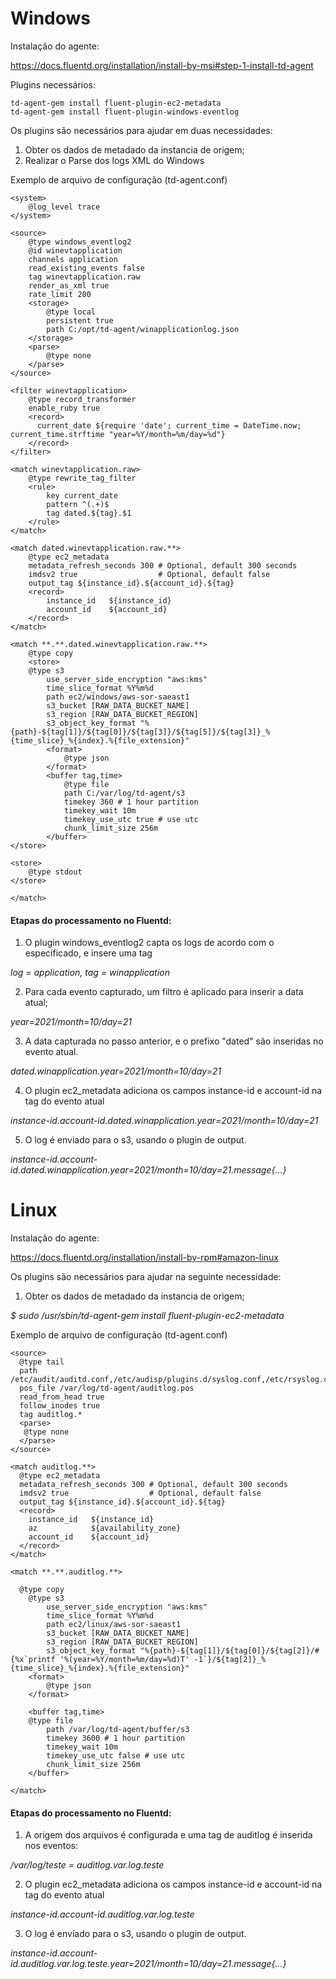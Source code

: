 # Windows

Instalação do agente:

https://docs.fluentd.org/installation/install-by-msi#step-1-install-td-agent

Plugins necessários:

```
td-agent-gem install fluent-plugin-ec2-metadata 
td-agent-gem install fluent-plugin-windows-eventlog
```

Os plugins são necessários para ajudar em duas necessidades:

1. Obter os dados de metadado da instancia de origem;
2. Realizar o Parse dos logs XML do Windows

Exemplo de arquivo de configuração (td-agent.conf)

```
<system>
    @log_level trace
</system>

<source>
    @type windows_eventlog2
    @id winevtapplication
    channels application
    read_existing_events false
    tag winevtapplication.raw
    render_as_xml true
    rate_limit 200
    <storage>
        @type local
        persistent true
        path C:/opt/td-agent/winapplicationlog.json
    </storage>
    <parse>
        @type none
    </parse>
</source>

<filter winevtapplication>
    @type record_transformer
    enable_ruby true
    <record>
      current_date ${require 'date'; current_time = DateTime.now; current_time.strftime "year=%Y/month=%m/day=%d"}
    </record>
</filter>

<match winevtapplication.raw>
    @type rewrite_tag_filter
    <rule>
        key current_date
        pattern ^(.+)$
        tag dated.${tag}.$1
    </rule>
</match>
 
<match dated.winevtapplication.raw.**>
    @type ec2_metadata
    metadata_refresh_seconds 300 # Optional, default 300 seconds
    imdsv2 true                  # Optional, default false
    output_tag ${instance_id}.${account_id}.${tag}
    <record>
        instance_id   ${instance_id}
        account_id    ${account_id}
    </record>
</match>
 
<match **.**.dated.winevtapplication.raw.**>
    @type copy
    <store>
    @type s3
        use_server_side_encryption "aws:kms"
        time_slice_format %Y%m%d
        path ec2/windows/aws-sor-saeast1
        s3_bucket [RAW_DATA_BUCKET_NAME]
        s3_region [RAW_DATA_BUCKET_REGION]
        s3_object_key_format "%{path}-${tag[1]}/${tag[0]}/${tag[3]}/${tag[5]}/${tag[3]}_%{time_slice}_%{index}.%{file_extension}" 
        <format>
            @type json
        </format>
        <buffer tag,time>
            @type file
            path C:/var/log/td-agent/s3
            timekey 360 # 1 hour partition
            timekey_wait 10m
            timekey_use_utc true # use utc
            chunk_limit_size 256m 
        </buffer>
</store>

<store>
    @type stdout
</store>    
 
</match>
```

#### Etapas do processamento no Fluentd:

1. O plugin windows_eventlog2 capta os logs de acordo com o especificado, e insere uma tag

_log = application, tag = winapplication_

2. Para cada evento capturado, um filtro é aplicado para inserir a data atual;

_year=2021/month=10/day=21_

3. A data capturada no passo anterior, e o prefixo "dated" são inseridas no evento atual.

_dated.winapplication.year=2021/month=10/day=21_

4. O plugin ec2_metadata adiciona os campos instance-id e account-id na tag do evento atual

_instance-id.account-id.dated.winapplication.year=2021/month=10/day=21_

5. O log é enviado para o s3, usando o plugin de output. 

_instance-id.account-id.dated.winapplication.year=2021/month=10/day=21.message{...}_

# Linux

Instalação do agente:

https://docs.fluentd.org/installation/install-by-rpm#amazon-linux

Os plugins são necessários para ajudar na seguinte necessidade:

1. Obter os dados de metadado da instancia de origem;

_$ sudo /usr/sbin/td-agent-gem install fluent-plugin-ec2-metadata_

Exemplo de arquivo de configuração (td-agent.conf)

```
<source>
  @type tail
  path /etc/audit/auditd.conf,/etc/audisp/plugins.d/syslog.conf,/etc/rsyslog.conf,/etc/awslogs/awslogs.conf,/var/log/security,/var/log/audit/audit.log
  pos_file /var/log/td-agent/auditlog.pos
  read_from_head true
  follow_inodes true
  tag auditlog.*
  <parse>
   @type none
  </parse>
</source>

<match auditlog.**>
  @type ec2_metadata
  metadata_refresh_seconds 300 # Optional, default 300 seconds
  imdsv2 true                  # Optional, default false
  output_tag ${instance_id}.${account_id}.${tag}
  <record>
    instance_id   ${instance_id}
    az            ${availability_zone}
    account_id    ${account_id}
  </record>
</match>

<match **.**.auditlog.**>
 
  @type copy
    @type s3
        use_server_side_encryption "aws:kms"
        time_slice_format %Y%m%d
        path ec2/linux/aws-sor-saeast1
        s3_bucket [RAW_DATA_BUCKET_NAME]
        s3_region [RAW_DATA_BUCKET_REGION]
        s3_object_key_format "%{path}-${tag[1]}/${tag[0]}/${tag[2]}/#{%x`printf '%(year=%Y/month=%m/day=%d)T' -1`}/${tag[2]}_%{time_slice}_%{index}.%{file_extension}"
    <format>
        @type json
    </format>
 
    <buffer tag,time>
    @type file
        path /var/log/td-agent/buffer/s3
        timekey 3600 # 1 hour partition
        timekey_wait 10m
        timekey_use_utc false # use utc
        chunk_limit_size 256m
    </buffer>
 
</match>
```

#### Etapas do processamento no Fluentd:


1. A origem dos arquivos é configurada e uma tag de auditlog é inserida nos eventos:

_/var/log/teste = auditlog.var.log.teste_

2. O plugin ec2_metadata adiciona os campos instance-id e account-id na tag do evento atual

_instance-id.account-id.auditlog.var.log.teste_

3. O log é enviado para o s3, usando o plugin de output. 

_instance-id.account-id.auditlog.var.log.teste.year=2021/month=10/day=21.message{...}_

  
